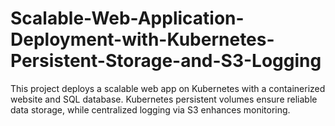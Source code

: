 # Scalable-Web-Application-Deployment-with-Kubernetes-Persistent-Storage-and-S3-Logging
This project deploys a scalable web app on Kubernetes with a containerized website and SQL database. Kubernetes persistent volumes ensure reliable data storage, while centralized logging via S3 enhances monitoring.
